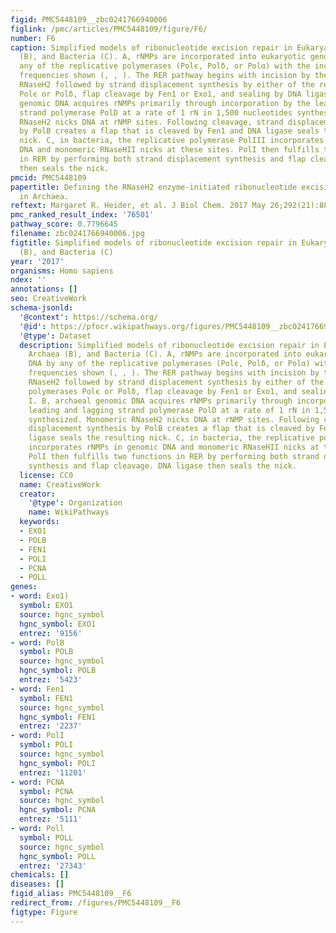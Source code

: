 ```yaml
---
figid: PMC5448109__zbc0241766940006
figlink: /pmc/articles/PMC5448109/figure/F6/
number: F6
caption: Simplified models of ribonucleotide excision repair in Eukarya (A), Archaea
  (B), and Bacteria (C). A, rNMPs are incorporated into eukaryotic genomic DNA by
  any of the replicative polymerases (Polϵ, Polδ, or Polα) with the incorporation
  frequencies shown (, , ). The RER pathway begins with incision by the heterotrimeric
  RNaseH2 followed by strand displacement synthesis by either of the replicative polymerases
  Polϵ or Polδ, flap cleavage by Fen1 or Exo1, and sealing by DNA ligase I. B, archaeal
  genomic DNA acquires rNMPs primarily through incorporation by the leading and lagging
  strand polymerase PolD at a rate of 1 rN in 1,500 nucleotides synthesized. Monomeric
  RNaseH2 nicks DNA at rNMP sites. Following cleavage, strand displacement synthesis
  by PolB creates a flap that is cleaved by Fen1 and DNA ligase seals the resulting
  nick. C, in bacteria, the replicative polymerase PolIII incorporates rNMPs in genomic
  DNA and monomeric RNaseHII nicks at these sites. PolI then fulfills two functions
  in RER by performing both strand displacement synthesis and flap cleavage. DNA ligase
  then seals the nick.
pmcid: PMC5448109
papertitle: Defining the RNaseH2 enzyme-initiated ribonucleotide excision repair pathway
  in Archaea.
reftext: Margaret R. Heider, et al. J Biol Chem. 2017 May 26;292(21):8835-8845.
pmc_ranked_result_index: '76501'
pathway_score: 0.7796645
filename: zbc0241766940006.jpg
figtitle: Simplified models of ribonucleotide excision repair in Eukarya (A), Archaea
  (B), and Bacteria (C)
year: '2017'
organisms: Homo sapiens
ndex: ''
annotations: []
seo: CreativeWork
schema-jsonld:
  '@context': https://schema.org/
  '@id': https://pfocr.wikipathways.org/figures/PMC5448109__zbc0241766940006.html
  '@type': Dataset
  description: Simplified models of ribonucleotide excision repair in Eukarya (A),
    Archaea (B), and Bacteria (C). A, rNMPs are incorporated into eukaryotic genomic
    DNA by any of the replicative polymerases (Polϵ, Polδ, or Polα) with the incorporation
    frequencies shown (, , ). The RER pathway begins with incision by the heterotrimeric
    RNaseH2 followed by strand displacement synthesis by either of the replicative
    polymerases Polϵ or Polδ, flap cleavage by Fen1 or Exo1, and sealing by DNA ligase
    I. B, archaeal genomic DNA acquires rNMPs primarily through incorporation by the
    leading and lagging strand polymerase PolD at a rate of 1 rN in 1,500 nucleotides
    synthesized. Monomeric RNaseH2 nicks DNA at rNMP sites. Following cleavage, strand
    displacement synthesis by PolB creates a flap that is cleaved by Fen1 and DNA
    ligase seals the resulting nick. C, in bacteria, the replicative polymerase PolIII
    incorporates rNMPs in genomic DNA and monomeric RNaseHII nicks at these sites.
    PolI then fulfills two functions in RER by performing both strand displacement
    synthesis and flap cleavage. DNA ligase then seals the nick.
  license: CC0
  name: CreativeWork
  creator:
    '@type': Organization
    name: WikiPathways
  keywords:
  - EXO1
  - POLB
  - FEN1
  - POLI
  - PCNA
  - POLL
genes:
- word: Exo1)
  symbol: EXO1
  source: hgnc_symbol
  hgnc_symbol: EXO1
  entrez: '9156'
- word: PolB
  symbol: POLB
  source: hgnc_symbol
  hgnc_symbol: POLB
  entrez: '5423'
- word: Fen1
  symbol: FEN1
  source: hgnc_symbol
  hgnc_symbol: FEN1
  entrez: '2237'
- word: PolI
  symbol: POLI
  source: hgnc_symbol
  hgnc_symbol: POLI
  entrez: '11201'
- word: PCNA
  symbol: PCNA
  source: hgnc_symbol
  hgnc_symbol: PCNA
  entrez: '5111'
- word: Poll
  symbol: POLL
  source: hgnc_symbol
  hgnc_symbol: POLL
  entrez: '27343'
chemicals: []
diseases: []
figid_alias: PMC5448109__F6
redirect_from: /figures/PMC5448109__F6
figtype: Figure
---
```

